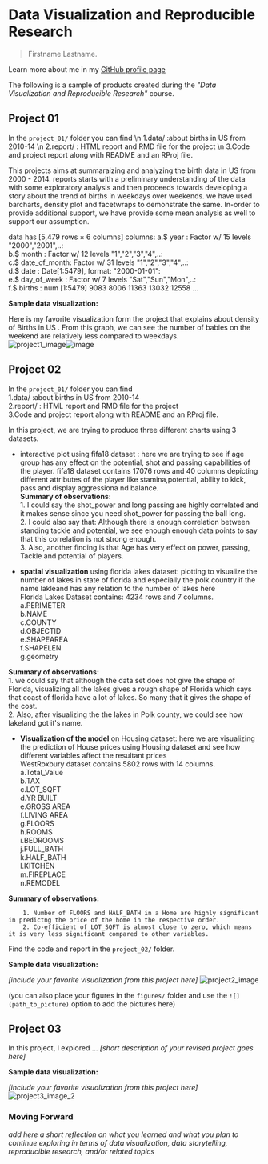 # Data Visualization and Reproducible Research

> Firstname Lastname. 

Learn more about me in my [GitHub profile page](https://github.com/reiminer)


The following is a sample of products created during the _"Data Visualization and Reproducible Research"_ course.


## Project 01

In the `project_01/` folder you can find \n 
1.data/ :about births in US from 2010-14 \n
2.report/ : HTML report and RMD file for the project \n
3.Code and project report along with README and an RProj file.

This projects aims at summaraizing and analyzing the birth data in US from 2000 - 2014. reports starts with a preliminary understanding of the data with some exploratory analysis and then proceeds towards developing a story about the trend of births in weekdays over weekends. we have used barcharts, density plot and facetwraps to demonstrate the same. In-order to provide additional support, we have provide some mean analysis as well to support our assumption.

data has [5,479 rows × 6 columns] 
columns:
 a.$ year         : Factor w/ 15 levels "2000","2001",..:  
 b.$ month        : Factor w/ 12 levels "1","2","3","4",..:   
 c.$ date_of_month: Factor w/ 31 levels "1","2","3","4",..:  
 d.$ date         : Date[1:5479], format: "2000-01-01":   
 e.$ day_of_week  : Factor w/ 7 levels "Sat","Sun","Mon",..:   
 f.$ births       : num [1:5479] 9083 8006 11363 13032 12558 ...  
 
**Sample data visualization:**   

Here is my favorite visualization form the project that explains about density of Births in US . From this graph, we can see the number of babies on the weekend are relatively less compared to weekdays.  
![project1_image](https://user-images.githubusercontent.com/104657112/175607112-82fdd2e0-ee24-4620-9085-ce9b7194e7ab.png)![image](https://user-images.githubusercontent.com/104657112/175607304-7e8e6e29-1202-43b6-9d2d-d2c9b071f6f6.png)





## Project 02

In the `project_01/` folder you can find   
1.data/ :about births in US from 2010-14  
2.report/ : HTML report and RMD file for the project  
3.Code and project report along with README and an RProj file.  

In this project, we are trying to produce three different charts using 3 datasets.  

- interactive plot using fifa18 dataset : here we are trying to see if age group has any effect on the potential, shot  and passing capabilities of the player.
	fifa18 dataset contains 17076 rows and 40 columns depicting different attributes of the player like stamina,potential, ability to kick, pass and display aggressiona nd balance.  
__Summary of observations:__  
		1. I could say the shot_power and long passing are highly correlated and it makes sense since you need shot_power for passing the ball long.  
		2. I could also say that: Although there is enough correlation between standing tackle and potential, we see enough enough data points to say that this correlation is not strong enough.  
		3. Also, another finding is that Age has very effect on power, passing, Tackle and potential of players.  
		
- __spatial visualization__ using florida lakes dataset: plotting to visualize the number of lakes in state of florida and especially the polk country if the name lakleand has any relation to the number of lakes here  
	Florida Lakes Dataset contains: 4234 rows and 7 columns.  
	a.PERIMETER  
	b.NAME  
	c.COUNTY  
	d.OBJECTID  
	e.SHAPEAREA  
	f.SHAPELEN  
	g.geometry  
	
__Summary of observations:__  
		1. we could say that although the data set does not give the shape of Florida, visualizing all the lakes gives a rough shape of Florida which says that coast of florida have a lot of lakes. So many that it gives the shape of the cost.  
		2. Also, after visualizing the the lakes in Polk county, we could see how lakeland got it's name.  
		
- __Visualization of the model__ on Housing dataset: here we are visualizing the prediction of House prices using Housing dataset and see how different variables affect the resultant prices  
	WestRoxbury dataset contains 5802 rows with 14 columns.  
	a.Total_Value  
	b.TAX  
	c.LOT_SQFT  
	d.YR BUILT  
	e.GROSS AREA  
	f.LIVING AREA  
	g.FLOORS    
	h.ROOMS    
	i.BEDROOMS    
	j.FULL_BATH    
	k.HALF_BATH  
	l.KITCHEN  
	m.FIREPLACE  
	n.REMODEL  
	
__Summary of observations:__  
	
		1. Number of FLOORS and HALF_BATH in a Home are highly significant in predictng the price of the home in the respective order.  
		2. Co-efficient of LOT_SQFT is almost close to zero, which means it is very less significant compared to other variables.  
Find the code and report in the `project_02/` folder.  

**Sample data visualization:** 

_[include your favorite visualization from this project here]_
![project2_image](https://user-images.githubusercontent.com/104657112/175606908-4f63e90c-c3b9-469a-97de-764b5e286b7e.png)


(you can also place your figures in the `figures/` folder and use the `![](path_to_picture)` option to add the pictures here)


## Project 03

In this project, I explored ... _[short description of your revised project goes here]_

**Sample data visualization:** 

_[include your favorite visualization from this project here]_
![project3_image_2](https://user-images.githubusercontent.com/104657112/175614063-0251c1fe-06ec-479c-9910-329f809d2226.png)

### Moving Forward

_add here a short reflection on what you learned and what you plan to continue exploring in terms of data visualization, data storytelling, reproducible research, and/or related topics_

